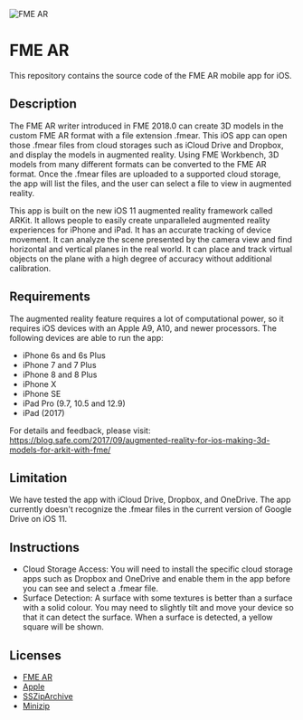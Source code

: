 ![FME AR](https://is3-ssl.mzstatic.com/image/thumb/Purple118/v4/31/9c/c7/319cc748-5ac6-2d91-8b1a-afdc7e3e164e/AppIcon-1x_U007emarketing-0-0-GLES2_U002c0-512MB-sRGB-0-0-0-85-220-0-0-0-6.png/246x0w.jpg)

# FME AR

This repository contains the source code of the FME AR mobile app for iOS.

## Description
The FME AR writer introduced in FME 2018.0 can create 3D models in the custom FME AR format with a file extension .fmear. This iOS app can open those .fmear files from cloud storages such as iCloud Drive and Dropbox, and display the models in augmented reality. Using FME Workbench, 3D models from many different formats can be converted to the FME AR format. Once the .fmear files are uploaded to a supported cloud storage, the app will list the files, and the user can select a file to view in augmented reality.

This app is built on the new iOS 11 augmented reality framework called ARKit. It allows people to easily create unparalleled augmented reality experiences for iPhone and iPad. It has an accurate tracking of device movement. It can analyze the scene presented by the camera view and find horizontal and vertical planes in the real world. It can place and track virtual objects on the plane with a high degree of accuracy without additional calibration.

## Requirements
The augmented reality feature requires a lot of computational power, so it requires iOS devices with an Apple A9, A10, and newer processors. The following devices are able to run the app:

* iPhone 6s and 6s Plus
* iPhone 7 and 7 Plus
* iPhone 8 and 8 Plus
* iPhone X
* iPhone SE
* iPad Pro (9.7, 10.5 and 12.9)
* iPad (2017)

For details and feedback, please visit: https://blog.safe.com/2017/09/augmented-reality-for-ios-making-3d-models-for-arkit-with-fme/

## Limitation
We have tested the app with iCloud Drive, Dropbox, and OneDrive. The app currently doesn't recognize the .fmear files in the current version of Google Drive on iOS 11.

## Instructions
- Cloud Storage Access: You will need to install the specific cloud storage apps such as Dropbox and OneDrive and enable them in the app before you can see and select a .fmear file.
- Surface Detection: A surface with some textures is better than a surface with a solid colour. You may need to slightly tilt and move your device so that it can detect the surface. When a surface is detected, a yellow square will be shown.

## Licenses
* [FME AR](https://github.com/safesoftware/fme-ar-ios/blob/master/LICENSE)
* [Apple](https://github.com/safesoftware/fme-ar-ios/blob/master/LICENSE)
* [SSZipArchive](https://github.com/safesoftware/fme-ar-ios/blob/master/FMEAR/3rd/SSZipArchive/LICENSE)
* [Minizip](http://www.zlib.net/zlib_license.html)